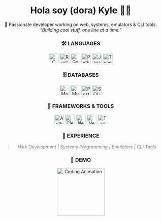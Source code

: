<h1 align="center">Hola soy (dora) Kyle 👨‍💻</h1>

<div align="center">
  🚀 Passionate developer working on web, systems, emulators & CLI tools.  
  <br/>
  <em>“Building cool stuff, one line at a time.”</em>
</div>

<h3 align="center">🛠️ LANGUAGES</h3>
<p align="center">
  <img src="https://img.shields.io/badge/C-00599C?style=for-the-badge&logo=c&logoColor=white&label=C" alt="C" height="30" />
  <img src="https://img.shields.io/badge/RUST-000000?style=for-the-badge&logo=rust&logoColor=white&label=RUST" alt="Rust" height="30" />
  <img src="https://img.shields.io/badge/GO-00ADD8?style=for-the-badge&logo=go&logoColor=white&label=GO" alt="Go" height="30" />
  <img src="https://img.shields.io/badge/PYTHON-3776AB?style=for-the-badge&logo=python&logoColor=white&label=PYTHON" alt="Python" height="30" />
  <img src="https://img.shields.io/badge/JAVASCRIPT-F7DF1E?style=for-the-badge&logo=javascript&logoColor=black&label=JAVASCRIPT" alt="JavaScript" height="30" />
  <img src="https://img.shields.io/badge/TYPESCRIPT-3178C6?style=for-the-badge&logo=typescript&logoColor=white&label=TYPESCRIPT" alt="TypeScript" height="30" />
</p>

<h3 align="center">🗄️ DATABASES</h3>
<p align="center">
  <img src="https://img.shields.io/badge/MONGODB-47A248?style=for-the-badge&logo=mongodb&logoColor=white&label=MONGODB" alt="MongoDB" height="30" />
  <img src="https://img.shields.io/badge/MYSQL-4479A1?style=for-the-badge&logo=mysql&logoColor=white&label=MYSQL" alt="MySQL" height="30" />
  <img src="https://img.shields.io/badge/POSTGRESQL-336791?style=for-the-badge&logo=postgresql&logoColor=white&label=POSTGRESQL" alt="PostgreSQL" height="30" />
  <img src="https://img.shields.io/badge/SQLITE-003B57?style=for-the-badge&logo=sqlite&logoColor=white&label=SQLITE" alt="SQLite" height="30" />
</p>

<h3 align="center">🚀 FRAMEWORKS & TOOLS</h3>
<p align="center">
  <img src="https://img.shields.io/badge/AUTH0-EB5424?style=for-the-badge&logo=auth0&logoColor=white&label=AUTH0" alt="Auth0" height="30" />
  <img src="https://img.shields.io/badge/CLERK-000000?style=for-the-badge&logo=clerk&logoColor=white&label=CLERK" alt="Clerk" height="30" />
  <img src="https://img.shields.io/badge/NEXT.JS-000000?style=for-the-badge&logo=next.js&logoColor=white&label=NEXT.JS" alt="Next.js" height="30" />
  <img src="https://img.shields.io/badge/NESTJS-E0234E?style=for-the-badge&logo=nestjs&logoColor=white&label=NESTJS" alt="NestJS" height="30" />
  <img src="https://img.shields.io/badge/TAILWIND_CSS-06B6D4?style=for-the-badge&logo=tailwind-css&logoColor=white&label=TAILWIND" alt="Tailwind CSS" height="30" />
</p>

<h3 align="center">🌟 EXPERIENCE</h3>
<blockquote align="center" style="font-style: italic; color: gray;">
  Web Development | Systems Programming | Emulators | CLI Tools
</blockquote>

<h3 align="center">🚀 DEMO</h3>
<p align="center">
  <img src="https://media.giphy.com/media/3o7btPCcdNniyf0ArS/giphy.gif" alt="Coding Animation" height="150" />
</p>
